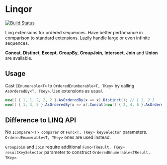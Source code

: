 # Linqor
[![Build Status](https://travis-ci.org/dangerozov/linqor.svg?branch=master)](https://travis-ci.org/dangerozov/linqor)

Linq extensions for ordered sequences. Have better perfomance in comparison to standard extensions. Lazily handle large or even infinite sequences.

**Concat**, **Distinct**, **Except**, **GroupBy**, **GroupJoin**, **Intersect**, **Join** and **Union** are available.

## Usage
Cast `IEnumerable<T>` to `OrderedEnumberable<T, TKey>` by calling `AsOrderedBy<T, TKey>`. Use extensions as usual.

```csharp
new[] { 1, 1, 2, 2, 2 }.AsOrderedBy(x => x).Distinct(); // [ 1, 2 ]
new[] { 1, 3, 5 }.AsOrderedBy(x => x).Concat(new[] { 2, 4, 6 }.AsOrderedBy(x => x)); // [ 1, 2, 3, 4, 5, 6 ]
```
## Difference to LINQ API
No `IComparer<T> comparer` or `Func<T, TKey> keySelector` parameters. `OrderedEnumerable<T, TKey>` ones are used instead.

`GroupJoin` and `Join` require additional `Func<TResult, TKey> resultKeySelector` parameter to construct `OrderedEnumerable<TResult, TKey>`.
